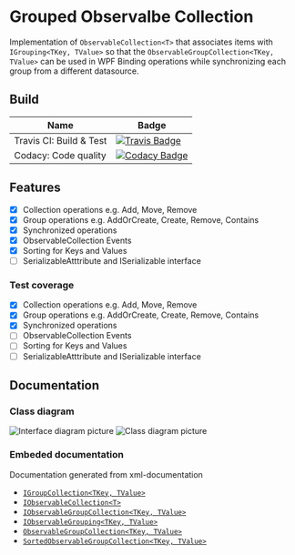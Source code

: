 # Grouped Observalbe Collection

Implementation of `ObservableCollection<T>` that associates items with `IGrouping<TKey, TValue>` so that the `ObservableGroupCollection<TKey, TValue>`  can be used in WPF Binding operations while synchronizing each group from a different datasource.

## Build
| Name | Badge |
| ---- | ---- |
| Travis CI: Build & Test | [![Travis Badge](https://img.shields.io/travis/com/ProphetLamb-Organistion/GroupedObservableCollection)](https://travis-ci.com/github/ProphetLamb-Organistion/GroupedObservableCollection) |
| Codacy: Code quality | [![Codacy Badge](https://app.codacy.com/project/badge/Grade/0bd8fedf894f4625b71e77221dff0976)](https://www.codacy.com/gh/ProphetLamb-Organistion/GroupedObservableCollection/dashboard?utm_source=github.com&amp;utm_medium=referral&amp;utm_content=ProphetLamb-Organistion/GroupedObservableCollection&amp;utm_campaign=Badge_Grade) |

## Features

  - [x] Collection operations e.g. Add, Move, Remove
  - [x] Group operations e.g. AddOrCreate, Create, Remove, Contains
  - [x] Synchronized operations
  - [x] ObservableCollection Events
  - [x] Sorting for Keys and Values
  - [ ] SerializableAtttribute and ISerializable interface

### Test coverage

  - [x] Collection operations e.g. Add, Move, Remove
  - [x] Group operations e.g. AddOrCreate, Create, Remove, Contains
  - [x] Synchronized operations
  - [ ] ObservableCollection Events
  - [ ] Sorting for Keys and Values
  - [ ] SerializableAtttribute and ISerializable interface

## Documentation

### Class diagram

![Interface diagram picture](https://i.imgur.com/X5YJBkn.png)
![Class diagram picture](https://i.imgur.com/7Ys35om.png)

### Embeded documentation

Documentation generated from xml-documentation

  - [`IGroupCollection<TKey, TValue>`](doc/IGroupCollection{TKey-TValue}.md)
  - [`IObservableCollection<T>`](doc/IObservableCollection{T}.md)
  - [`IObservableGroupCollection<TKey, TValue>`](doc/IObservableGroupCollection{TKey-TValue}.md)
  - [`IObservableGrouping<TKey, TValue>`](doc/IObservableGrouping{TKey-TValue}.md)
  - [`ObservableGroupCollection<TKey, TValue>`](doc/ObservableGroupCollection{TKey-TValue}.md)
  - [`SortedObservableGroupCollection<TKey, TValue>`](doc/SortedObservableGroupCollection{TKey-TValue}.md)

